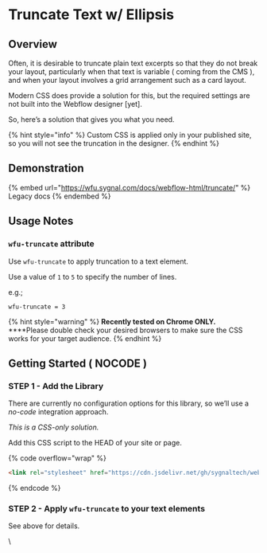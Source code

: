 # Truncate Text w/ Ellipsis

## Overview&#x20;

Often, it is desirable to truncate plain text excerpts so that they do not break your layout, particularly when that text is variable ( coming from the CMS ), and when your layout involves a grid arrangement such as a card layout.

Modern CSS does provide a solution for this, but the required settings are not built into the Webflow designer \[yet].

So, here’s a solution that gives you what you need.&#x20;

{% hint style="info" %}
Custom CSS is applied only in your published site, so you will not see the truncation in the designer.
{% endhint %}

## Demonstration <a href="#demonstration" id="demonstration"></a>

{% embed url="https://wfu.sygnal.com/docs/webflow-html/truncate/" %}
Legacy docs
{% endembed %}

## Usage Notes <a href="#usage-notes" id="usage-notes"></a>

### `wfu-truncate` attribute <a href="#wfu-truncate-attribute" id="wfu-truncate-attribute"></a>

Use `wfu-truncate` to apply truncation to a text element.

Use a value of `1` to `5` to specify the number of lines.

e.g.;

```
wfu-truncate = 3
```

{% hint style="warning" %}
**Recently tested on Chrome ONLY.**\
****Please double check your desired browsers to make sure the CSS works for your target audience.
{% endhint %}

## Getting Started ( NOCODE ) <a href="#getting-started-nocode" id="getting-started-nocode"></a>

### STEP 1 - Add the Library <a href="#step-1---add-the-library" id="step-1---add-the-library"></a>

There are currently no configuration options for this library, so we’ll use a _no-code_ integration approach.

_This is a CSS-only solution._

Add this CSS script to the HEAD of your site or page.

{% code overflow="wrap" %}
```html
<link rel="stylesheet" href="https://cdn.jsdelivr.net/gh/sygnaltech/webflow-util@4.2/dist/css/webflow-html.css">
```
{% endcode %}

### STEP 2 - Apply `wfu-truncate` to your text elements <a href="#step-2---apply-wfu-truncate-to-your-text-elements" id="step-2---apply-wfu-truncate-to-your-text-elements"></a>

See above for details.

\

